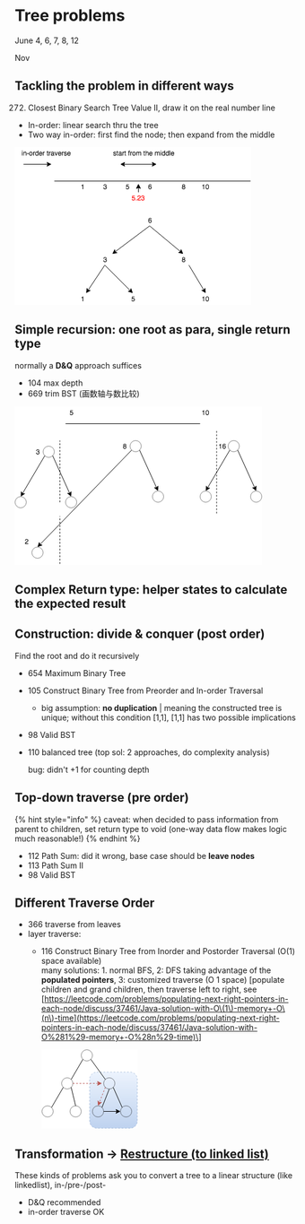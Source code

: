 # Tree problems

June 4, 6, 7, 8, 12

Nov

## Tackling the problem in different ways

272. Closest Binary Search Tree Value II, draw it on the real number line

* In-order: linear search thru the tree
* Two way in-order: first find the node; then expand from the middle

![](../../.gitbook/assets/272_k_th_closest_in_bst.png)

## Simple recursion: one root as para, single return type

normally a **D&Q** approach suffices

* 104 max depth
* 669 trim BST \(画数轴与数比较\)

![](../../.gitbook/assets/trimbst.png)

## Complex Return type: helper states to calculate the expected result

### 



## Construction: divide & conquer \(post order\)

Find the root and do it recursively

* 654 Maximum Binary Tree
* 105 Construct Binary Tree from Preorder and In-order Traversal
  * big assumption: **no duplication** \| meaning the constructed tree is unique; without this condition \[1,1\], \[1,1\] has two possible implications
* 98 Valid BST
* 110  balanced tree \(top sol: 2 approaches, do complexity analysis\)

  bug: didn't +1 for counting depth

## Top-down traverse \(pre order\)

{% hint style="info" %}
caveat: when decided to pass information from parent to children, set return type to void \(one-way data flow makes logic much reasonable!\)
{% endhint %}

* 112 Path Sum: did it wrong, base case should be **leave nodes**
* 113 Path Sum II
* 98 Valid BST

## Different Traverse Order

* 366 traverse from leaves
* layer traverse:
  * 116 Construct Binary Tree from Inorder and Postorder Traversal \(O\(1\) space available\)  
    many solutions: 1. normal BFS, 2: DFS taking advantage of the **populated pointers**, 3: customized traverse \(O 1 space\) \[populate children and grand children, then traverse left to right, see [https://leetcode.com/problems/populating-next-right-pointers-in-each-node/discuss/37461/Java-solution-with-O\(1\)-memory+-O\(n\)-time](https://leetcode.com/problems/populating-next-right-pointers-in-each-node/discuss/37461/Java-solution-with-O%281%29-memory+-O%28n%29-time)\]

    ![Go to through red route to connect two middle nodes at the bottom](../../.gitbook/assets/untitled-diagram.png)

## Transformation    -&gt;  [Restructure \(to linked list\)](restructure.md)



These kinds of problems ask you to convert a tree to a linear structure \(like linkedlist\), in-/pre-/post-

* D&Q recommended 
* in-order traverse OK

